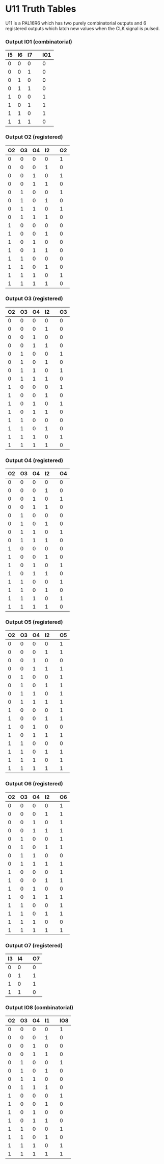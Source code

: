 # U11 Truth Tables

U11 is a PAL16R6 which has two purely combinatorial outputs and 6 registered outputs
which latch new values when the CLK signal is pulsed.


### Output IO1 (combinatorial)

 I5 | I6 | I7 | | IO1
 -- | -- | -- |-| ---
  0 |  0 |  0 | | 0
  0 |  0 |  1 | | 0
  0 |  1 |  0 | | 0
  0 |  1 |  1 | | 0
  1 |  0 |  0 | | 1
  1 |  0 |  1 | | 1
  1 |  1 |  0 | | 1
  1 |  1 |  1 | | 0

### Output O2 (registered)

 O2 | O3 | O4 | I2 | | O2
 -- | -- | -- | -- |-| --
  0 |  0 |  0 |  0 | | 1
  0 |  0 |  0 |  1 | | 0
  0 |  0 |  1 |  0 | | 1
  0 |  0 |  1 |  1 | | 0
  0 |  1 |  0 |  0 | | 1
  0 |  1 |  0 |  1 | | 0
  0 |  1 |  1 |  0 | | 1
  0 |  1 |  1 |  1 | | 0
  1 |  0 |  0 |  0 | | 0
  1 |  0 |  0 |  1 | | 0
  1 |  0 |  1 |  0 | | 0
  1 |  0 |  1 |  1 | | 0
  1 |  1 |  0 |  0 | | 0
  1 |  1 |  0 |  1 | | 0
  1 |  1 |  1 |  0 | | 1
  1 |  1 |  1 |  1 | | 0

### Output O3 (registered)

 O2 | O3 | O4 | I2 | | O3
 -- | -- | -- | -- |-| --
  0 |  0 |  0 |  0 | | 0
  0 |  0 |  0 |  1 | | 0
  0 |  0 |  1 |  0 | | 0
  0 |  0 |  1 |  1 | | 0
  0 |  1 |  0 |  0 | | 1
  0 |  1 |  0 |  1 | | 0
  0 |  1 |  1 |  0 | | 1
  0 |  1 |  1 |  1 | | 0
  1 |  0 |  0 |  0 | | 1
  1 |  0 |  0 |  1 | | 0
  1 |  0 |  1 |  0 | | 1
  1 |  0 |  1 |  1 | | 0
  1 |  1 |  0 |  0 | | 0
  1 |  1 |  0 |  1 | | 0
  1 |  1 |  1 |  0 | | 1
  1 |  1 |  1 |  1 | | 0

### Output O4 (registered)

 O2 | O3 | O4 | I2 | | O4
 -- | -- | -- | -- |-| --
  0 |  0 |  0 |  0 | | 0
  0 |  0 |  0 |  1 | | 0
  0 |  0 |  1 |  0 | | 1
  0 |  0 |  1 |  1 | | 0
  0 |  1 |  0 |  0 | | 0
  0 |  1 |  0 |  1 | | 0
  0 |  1 |  1 |  0 | | 1
  0 |  1 |  1 |  1 | | 0
  1 |  0 |  0 |  0 | | 0
  1 |  0 |  0 |  1 | | 0
  1 |  0 |  1 |  0 | | 1
  1 |  0 |  1 |  1 | | 0
  1 |  1 |  0 |  0 | | 1
  1 |  1 |  0 |  1 | | 0
  1 |  1 |  1 |  0 | | 1
  1 |  1 |  1 |  1 | | 0

### Output O5 (registered)

 O2 | O3 | O4 | I2 | | O5
 -- | -- | -- | -- |-| --
  0 |  0 |  0 |  0 | | 1
  0 |  0 |  0 |  1 | | 1
  0 |  0 |  1 |  0 | | 0
  0 |  0 |  1 |  1 | | 1
  0 |  1 |  0 |  0 | | 1
  0 |  1 |  0 |  1 | | 1
  0 |  1 |  1 |  0 | | 1
  0 |  1 |  1 |  1 | | 1
  1 |  0 |  0 |  0 | | 1
  1 |  0 |  0 |  1 | | 1
  1 |  0 |  1 |  0 | | 0
  1 |  0 |  1 |  1 | | 1
  1 |  1 |  0 |  0 | | 0
  1 |  1 |  0 |  1 | | 1
  1 |  1 |  1 |  0 | | 1
  1 |  1 |  1 |  1 | | 1

### Output O6 (registered)

 O2 | O3 | O4 | I2 | | O6
 -- | -- | -- | -- |-| --
  0 |  0 |  0 |  0 | | 1
  0 |  0 |  0 |  1 | | 1
  0 |  0 |  1 |  0 | | 1
  0 |  0 |  1 |  1 | | 1
  0 |  1 |  0 |  0 | | 1
  0 |  1 |  0 |  1 | | 1
  0 |  1 |  1 |  0 | | 0
  0 |  1 |  1 |  1 | | 1
  1 |  0 |  0 |  0 | | 1
  1 |  0 |  0 |  1 | | 1
  1 |  0 |  1 |  0 | | 0
  1 |  0 |  1 |  1 | | 1
  1 |  1 |  0 |  0 | | 1
  1 |  1 |  0 |  1 | | 1
  1 |  1 |  1 |  0 | | 0
  1 |  1 |  1 |  1 | | 1

### Output O7 (registered)

 I3 | I4 | | O7
 -- | -- |-| --
  0 |  0 | | 0
  0 |  1 | | 1
  1 |  0 | | 1
  1 |  1 | | 0

### Output IO8 (combinatorial)

 O2 | O3 | O4 | I1 | | IO8
 -- | -- | -- | -- |-| ---
  0 |  0 |  0 |  0 | | 1
  0 |  0 |  0 |  1 | | 0
  0 |  0 |  1 |  0 | | 0
  0 |  0 |  1 |  1 | | 0
  0 |  1 |  0 |  0 | | 1
  0 |  1 |  0 |  1 | | 0
  0 |  1 |  1 |  0 | | 0
  0 |  1 |  1 |  1 | | 0
  1 |  0 |  0 |  0 | | 1
  1 |  0 |  0 |  1 | | 0
  1 |  0 |  1 |  0 | | 0
  1 |  0 |  1 |  1 | | 0
  1 |  1 |  0 |  0 | | 1
  1 |  1 |  0 |  1 | | 0
  1 |  1 |  1 |  0 | | 1
  1 |  1 |  1 |  1 | | 1
